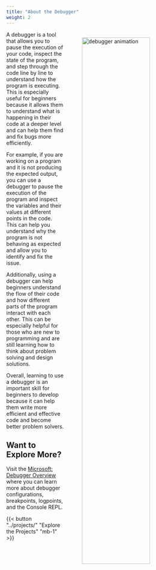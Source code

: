 ```yaml
---
title: "About the Debugger"
weight: 2
---
```


<img style="float:right; margin: 1rem 0 2rem 3rem;" src="../images/debugger-intro.gif" alt="debugger animation" width="60%" />
A debugger is a tool that allows you to pause the execution of your code, inspect the state of the program, and step through the code line by line to understand how the program is executing. This is especially useful for beginners because it allows them to understand what is happening in their code at a deeper level and can help them find and fix bugs more efficiently.


For example, if you are working on a program and it is not producing the expected output, you can use a debugger to pause the execution of the program and inspect the variables and their values at different points in the code. This can help you understand why the program is not behaving as expected and allow you to identify and fix the issue.

Additionally, using a debugger can help beginners understand the flow of their code and how different parts of the program interact with each other. This can be especially helpful for those who are new to programming and are still learning how to think about problem solving and design solutions.

Overall, learning to use a debugger is an important skill for beginners to develop because it can help them write more efficient and effective code and become better problem solvers.

## Want to Explore More?

Visit the [Microsoft: Debugger Overview](https://code.visualstudio.com/Docs/editor/debugging) where you can learn more about debugger configurations, breakpoints, logpoints, and the Console REPL.

{{< button "../projects/" "Explore the Projects" "mb-1" >}}
